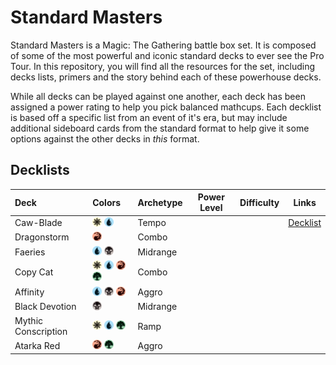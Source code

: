 # Standard Masters

Standard Masters is a Magic: The Gathering battle box set. It is composed of some of the most powerful and iconic standard decks to ever see the Pro Tour. In this repository, you will find all the resources for the set, including decks lists, primers and the story behind each of these powerhouse decks. 

While all decks can be played against one another, each deck has been assigned a power rating to help you pick balanced mathcups. Each decklist is based off a specific list from an event of it's era, but may include additional sideboard cards from the standard format to help give it some options against the other decks in _this_ format.

## Decklists

| Deck        | Colors                                                                  | Archetype | Power Level | Difficulty | Links   |
| :---------- | :-----------------------------------------------------------------------| :-------- | ----------- | ---------- | ------- |
| Caw-Blade   | <img src="assets/W.svg" width="15"> <img src="assets/U.svg" width="15"> | Tempo     |             |            | [Decklist](/decks/caw-blade/decklist.dec) |
| Dragonstorm | <img src="assets/R.svg" width="15">                                     | Combo     |             |            |         |
| Faeries     | <img src="assets/U.svg" width="15"> <img src="assets/B.svg" width="15"> | Midrange  |             |            |         |
| Copy Cat    | <img src="assets/W.svg" width="15"> <img src="assets/U.svg" width="15"> <img src="assets/R.svg" width="15"> <img src="assets/G.svg" width="15"> | Combo  |             |            |         |
| Affinity    | <img src="assets/U.svg" width="15"> <img src="assets/B.svg" width="15"> <img src="assets/R.svg" width="15"> | Aggro  |             |            |         |
| Black Devotion | <img src="assets/B.svg" width="15"> | Midrange  |             |            |         |
| Mythic Conscription | <img src="assets/W.svg" width="15"> <img src="assets/U.svg" width="15"> <img src="assets/G.svg" width="15"> | Ramp  |             |            |         |
| Atarka Red  | <img src="assets/R.svg" width="15"> <img src="assets/G.svg" width="15"> | Aggro  |             |            |         |
